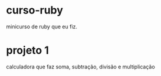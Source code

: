 # curso-ruby
 minicurso de ruby que eu fiz.
# projeto 1
calculadora que faz soma, subtração, divisão e multiplicação
